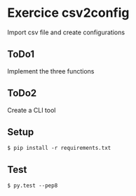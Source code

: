 # Exercice csv2config
Import csv file and create configurations


## ToDo1
Implement the three functions


## ToDo2
Create a CLI tool


## Setup
```
$ pip install -r requirements.txt
```


## Test
```
$ py.test --pep8
```
